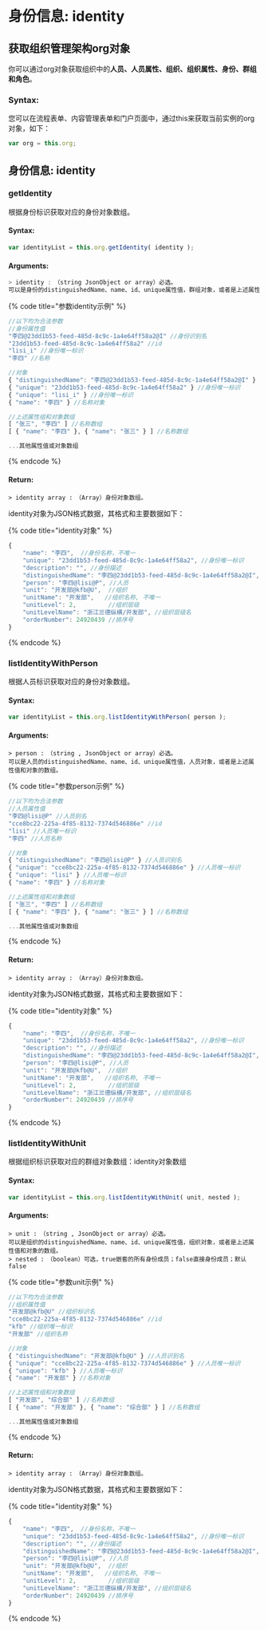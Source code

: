 # 身份信息: identity

## 获取组织管理架构org对象

你可以通过org对象获取组织中的**人员、人员属性、组织、组织属性、身份、群组和角色**。

### Syntax:

您可以在流程表单、内容管理表单和门户页面中，通过this来获取当前实例的org对象，如下：

```javascript
var org = this.org;
```

## 身份信息: identity

### getIdentity

根据身份标识获取对应的身份对象数组。

#### Syntax:

```javascript
var identityList = this.org.getIdentity( identity );
```

#### Arguments:

```javascript
> identity :　（string JsonObject or array）必选。
可以是身份的distinguishedName、name、id、unique属性值，群组对象，或者是上述属性值和对象的数组。
```

{% code title="参数identity示例" %}
```javascript
//以下均为合法参数
//身份属性值
"李四@23dd1b53-feed-485d-8c9c-1a4e64ff58a2@I" //身份识别名
"23dd1b53-feed-485d-8c9c-1a4e64ff58a2" //id
"lisi_i" //身份唯一标识
"李四" //名称

//对象
{ "distinguishedName": "李四@23dd1b53-feed-485d-8c9c-1a4e64ff58a2@I" } //身份识别名
{ "unique": "23dd1b53-feed-485d-8c9c-1a4e64ff58a2" } //身份唯一标识
{ "unique": "lisi_i" } //身份唯一标识
{ "name": "李四" } //名称对象

//上述属性组和对象数组
[ "张三", "李四" ] //名称数组
[ { "name": "李四" }, { "name": "张三" } ] //名称数组

...其他属性值或对象数组
```
{% endcode %}

#### Return:

```text
> identity array :　（Array）身份对象数组。
```

identity对象为JSON格式数据，其格式和主要数据如下：

{% code title="identity对象" %}
```javascript
{
    "name": "李四",  //身份名称，不唯一
    "unique": "23dd1b53-feed-485d-8c9c-1a4e64ff58a2", //身份唯一标识
    "description": "", //身份描述
    "distinguishedName": "李四@23dd1b53-feed-485d-8c9c-1a4e64ff58a2@I", //身份全称
    "person": "李四@lisi@P", //人员
    "unit": "开发部@kfb@U",  //组织
    "unitName": "开发部",   //组织名称, 不唯一
    "unitLevel": 2,         //组织层级
    "unitLevelName": "浙江兰德纵横/开发部", //组织层级名
    "orderNumber": 24920439 //排序号
}
```
{% endcode %}

### listIdentityWithPerson

根据人员标识获取对应的身份对象数组。

#### Syntax:

```javascript
var identityList = this.org.listIdentityWithPerson( person );
```

#### Arguments:

```text
> person :　（string , JsonObject or array）必选。
可以是人员的distinguishedName、name、id、unique属性值，人员对象，或者是上述属性值和对象的数组。
```

{% code title="参数person示例" %}
```javascript
//以下均为合法参数
//人员属性值
"李四@lisi@P" //人员别名
"cce8bc22-225a-4f85-8132-7374d546886e" //id
"lisi" //人员唯一标识
"李四" //人员名称

//对象
{ "distinguishedName": "李四@lisi@P" } //人员识别名
{ "unique": "cce8bc22-225a-4f85-8132-7374d546886e" } //人员唯一标识
{ "unique": "lisi" } //人员唯一标识
{ "name": "李四" } //名称对象

//上述属性组和对象数组
[ "张三", "李四" ] //名称数组
[ { "name": "李四" }, { "name": "张三" } ] //名称数组

...其他属性值或对象数组
```
{% endcode %}

#### Return:

```text
> identity array :　（Array）身份对象数组。
```

identity对象为JSON格式数据，其格式和主要数据如下：

{% code title="identity对象" %}
```javascript
{
    "name": "李四",  //身份名称，不唯一
    "unique": "23dd1b53-feed-485d-8c9c-1a4e64ff58a2", //身份唯一标识
    "description": "", //身份描述
    "distinguishedName": "李四@23dd1b53-feed-485d-8c9c-1a4e64ff58a2@I", //身份全称
    "person": "李四@lisi@P", //人员
    "unit": "开发部@kfb@U",  //组织
    "unitName": "开发部",   //组织名称, 不唯一
    "unitLevel": 2,         //组织层级
    "unitLevelName": "浙江兰德纵横/开发部", //组织层级名
    "orderNumber": 24920439 //排序号
}
```
{% endcode %}

### listIdentityWithUnit

根据组织标识获取对应的群组对象数组：identity对象数组

#### Syntax:

```javascript
var identityList = this.org.listIdentityWithUnit( unit, nested );
```

#### Arguments:

```text
> unit :　（string , JsonObject or array）必选。
可以是组织的distinguishedName、name、id、unique属性值，组织对象，或者是上述属性值和对象的数组。
> nested :　（boolean）可选，true嵌套的所有身份成员；false直接身份成员；默认false
```

{% code title="参数unit示例" %}
```javascript
//以下均为合法参数
//组织属性值
"开发部@kfb@U" //组织标识名
"cce8bc22-225a-4f85-8132-7374d546886e" //id
"kfb" //组织唯一标识
"开发部" //组织名称

//对象
{ "distinguishedName": "开发部@kfb@U" } //人员识别名
{ "unique": "cce8bc22-225a-4f85-8132-7374d546886e" } //人员唯一标识
{ "unique": "kfb" } //人员唯一标识
{ "name": "开发部" } //名称对象

//上述属性组和对象数组
[ "开发部", "综合部" ] //名称数组
[ { "name": "开发部" }, { "name": "综合部" } ] //名称数组

...其他属性值或对象数组
```
{% endcode %}

#### Return:

```text
> identity array :　（Array）身份对象数组。
```

identity对象为JSON格式数据，其格式和主要数据如下：

{% code title="identity对象" %}
```javascript
{
    "name": "李四",  //身份名称，不唯一
    "unique": "23dd1b53-feed-485d-8c9c-1a4e64ff58a2", //身份唯一标识
    "description": "", //身份描述
    "distinguishedName": "李四@23dd1b53-feed-485d-8c9c-1a4e64ff58a2@I", //身份全称
    "person": "李四@lisi@P", //人员
    "unit": "开发部@kfb@U",  //组织
    "unitName": "开发部",   //组织名称, 不唯一
    "unitLevel": 2,         //组织层级
    "unitLevelName": "浙江兰德纵横/开发部", //组织层级名
    "orderNumber": 24920439 //排序号
}
```
{% endcode %}













































